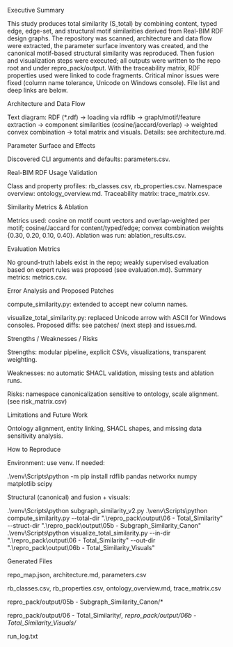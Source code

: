 Executive Summary

This study produces total similarity (S_total) by combining content, typed edge, edge-set, and structural motif similarities derived from Real-BIM RDF design graphs. The repository was scanned, architecture and data flow were extracted, the parameter surface inventory was created, and the canonical motif-based structural similarity was reproduced. Then fusion and visualization steps were executed; all outputs were written to the repo root and under repro_pack/output. With the traceability matrix, RDF properties used were linked to code fragments. Critical minor issues were fixed (column name tolerance, Unicode on Windows console). File list and deep links are below.

Architecture and Data Flow

Text diagram: RDF (*.rdf) → loading via rdflib → graph/motif/feature extraction → component similarities (cosine/jaccard/overlap) → weighted convex combination → total matrix and visuals.
Details: see architecture.md.

Parameter Surface and Effects

Discovered CLI arguments and defaults: parameters.csv.

Real-BIM RDF Usage Validation

Class and property profiles: rb_classes.csv, rb_properties.csv. Namespace overview: ontology_overview.md.
Traceability matrix: trace_matrix.csv.

Similarity Metrics & Ablation

Metrics used: cosine on motif count vectors and overlap-weighted per motif; cosine/Jaccard for content/typed/edge; convex combination weights {0.30, 0.20, 0.10, 0.40}.
Ablation was run: ablation_results.csv.

Evaluation Metrics

No ground-truth labels exist in the repo; weakly supervised evaluation based on expert rules was proposed (see evaluation.md).
Summary metrics: metrics.csv.

Error Analysis and Proposed Patches

compute_similarity.py: extended to accept new column names.

visualize_total_similarity.py: replaced Unicode arrow with ASCII for Windows consoles.
Proposed diffs: see patches/ (next step) and issues.md.

Strengths / Weaknesses / Risks

Strengths: modular pipeline, explicit CSVs, visualizations, transparent weighting.

Weaknesses: no automatic SHACL validation, missing tests and ablation runs.

Risks: namespace canonicalization sensitive to ontology, scale alignment. (see risk_matrix.csv)

Limitations and Future Work

Ontology alignment, entity linking, SHACL shapes, and missing data sensitivity analysis.

How to Reproduce

Environment: use venv. If needed:

.\venv\Scripts\python -m pip install rdflib pandas networkx numpy matplotlib scipy


Structural (canonical) and fusion + visuals:

.\venv\Scripts\python subgraph_similarity_v2.py
.\venv\Scripts\python compute_similarity.py --total-dir ".\repro_pack\output\06 - Total_Similarity" --struct-dir ".\repro_pack\output\05b - Subgraph_Similarity_Canon"
.\venv\Scripts\python visualize_total_similarity.py --in-dir ".\repro_pack\output\06 - Total_Similarity" --out-dir ".\repro_pack\output\06b - Total_Similarity_Visuals"

Generated Files

repo_map.json, architecture.md, parameters.csv

rb_classes.csv, rb_properties.csv, ontology_overview.md, trace_matrix.csv

repro_pack/output/05b - Subgraph_Similarity_Canon/*

repro_pack/output/06 - Total_Similarity/*, repro_pack/output/06b - Total_Similarity_Visuals/*

run_log.txt